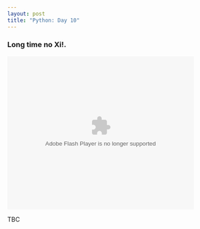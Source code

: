 ```yaml
---
layout: post
title: "Python: Day 10"
---
```


### Long time no Xi!.

<embed src="https://thumbs.gfycat.com/ShrillAnnualChuckwalla-mobile.mp4" type="application/x-shockwave-flash" wmode="transparent" width="425" height="350"></embed>


<p>TBC </p>
